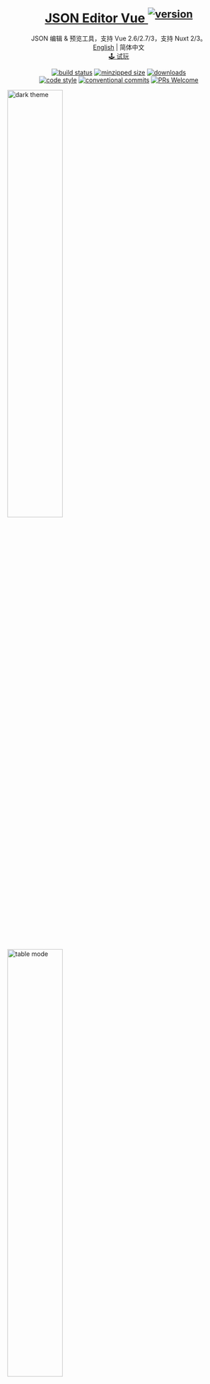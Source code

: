 <h1 align="center">
  <a href="https://npmjs.com/package/json-editor-vue" target="_blank" rel="noopener noreferrer">
    JSON Editor Vue <sup><img alt="version" src="https://versionbadg.es/cloydlau/json-editor-vue.svg"></sup>
  </a>
</h1>

<p align="center">
  JSON 编辑 & 预览工具，支持 Vue 2.6/2.7/3，支持 Nuxt 2/3。
  <br>
  <a href="../README.md">English</a> | 简体中文
  <br>
  <a href="https://cloydlau.github.io/demo/json-editor-vue.html">🕹 试玩</a>
</p>

<p align="center">
  <a href="https://github.com/cloydlau/json-editor-vue/actions/workflows/ci.yml"><img alt="build status" src="https://github.com/cloydlau/json-editor-vue/actions/workflows/ci.yml/badge.svg?branch=main"></a>
  <a href="https://bundlephobia.com/package/json-editor-vue"><img alt="minzipped size" src="https://img.shields.io/bundlephobia/minzip/json-editor-vue"></a>
  <a href="https://npmcharts.com/compare/json-editor-vue"><img alt="downloads" src="https://img.shields.io/npm/dm/json-editor-vue"></a>
  <br>
  <a href="https://rome.tools"><img alt="code style" src="https://img.shields.io/badge/code_style-Rome-FFC905.svg?logo=rome"></a>
  <a href="https://conventionalcommits.org"><img alt="conventional commits" src="https://img.shields.io/badge/commits-Conventional-FE5196.svg?logo=conventionalcommits&logoColor=white"></a>
  <a href="https://github.com/cloydlau/json-editor-vue#develop"><img alt="PRs Welcome" src="https://img.shields.io/badge/PRs-welcome-brightgreen.svg"></a>
</p>

<img width="49.738%" src="./dark-theme.png" alt="dark theme">&nbsp;<img width="49.738%" src="https://raw.githubusercontent.com/josdejong/svelte-jsoneditor/main/misc/jsoneditor_table_mode_screenshot.png" alt="table mode">

<br>

## 特性

- Vue 2.6/2.7/3 通用
- 支持 SSR (Nuxt 2/3 通用)
- 支持 Vite，Vue CLI，webpack，CDN……
- 支持微前端 ([wujie](https://github.com/Tencent/wujie)，[qiankun](https://github.com/umijs/qiankun)，[single-spa](https://github.com/single-spa/single-spa)……)
- 编辑模式双向绑定
- 局部注册并传参，或全局注册并传参 ([vue-global-config](https://github.com/cloydlau/vue-global-config) 提供技术支持)

<br>

## 安装

### 外置依赖

- vue
- vanilla-jsoneditor：[svelte-jsoneditor](https://github.com/josdejong/svelte-jsoneditor) ([jsoneditor](https://github.com/josdejong/jsoneditor) 的继任者) 提供的原生 JS 版本
- ~~@vue/composition-api~~：仅 Vue 2.6 或更早版本需要

<br>

### Vue 3

```shell
npm i json-editor-vue vanilla-jsoneditor
```

#### 局部注册

```vue
<template>
  <JsonEditorVue
    v-model="value"
    v-bind="{/* 局部 props & attrs */}"
  />
</template>

<script setup>
import JsonEditorVue from 'json-editor-vue'

const value = ref()
</script>
```

#### 全局注册

```ts
import { createApp } from 'vue'
import JsonEditorVue from 'json-editor-vue'

createApp()
  .use(JsonEditorVue, {
    // 全局 props & attrs（单向数据流）
  })
  .mount('#app')
```

#### CDN + ESM

```html
<!DOCTYPE html>
<html lang="en">

<head>
  <meta charset="UTF-8" />
</head>

<body>
  <div id="app">
    <json-editor-vue v-model="value"></json-editor-vue>
  </div>

  <script type="importmap">
    {
      "imports": {
        "vue": "https://unpkg.com/vue/dist/vue.esm-browser.prod.js",
        "vue-demi": "https://unpkg.com/vue-demi/lib/v3/index.mjs",
        "vanilla-jsoneditor": "https://unpkg.com/vanilla-jsoneditor",
        "json-editor-vue": "https://unpkg.com/json-editor-vue@0.10/dist/json-editor-vue.mjs"
      }
    }
  </script>
  <script type="module">
    import { createApp, ref } from 'vue'
    import JsonEditorVue from 'json-editor-vue'

    createApp({
      setup: () => ({
        value: ref()
      })
    }).use(JsonEditorVue)
      .mount('#app')
  </script>
</body>

</html>
```

#### CDN + UMD

> ⚠ 暂不支持 (vanilla-jsoneditor 不提供 UMD 导出)，如有需要请在[这里](https://github.com/josdejong/svelte-jsoneditor/discussions/196)留言。

```html
<!DOCTYPE html>
<html lang="en">

<head>
  <meta charset="UTF-8" />
</head>

<body>
  <div id="app">
    <json-editor-vue v-model="value"></json-editor-vue>
  </div>

  <script src="https://unpkg.com/vue"></script>
  <script src="https://unpkg.com/vue-demi"></script>
  <!-- TODO --> <script src="./vanilla-jsoneditor.umd.js"></script>
  <script src="https://unpkg.com/json-editor-vue@0.10"></script>
  <script>
    const { createApp, ref } = Vue

    createApp({
      setup: () => ({
        value: ref(),
      }),
    }).component('json-editor-vue', JsonEditorVue)
      .mount('#app')
  </script>
</body>

</html>
```

<br>

### Vue 2.7

```shell
npm i json-editor-vue vanilla-jsoneditor
```

#### 局部注册

```vue
<template>
  <JsonEditorVue
    v-model="value"
    v-bind="{/* 局部 props & attrs */}"
  />
</template>

<script setup>
import JsonEditorVue from 'json-editor-vue'

const value = ref()
</script>
```

#### 全局注册

```ts
import Vue from 'vue'
import JsonEditorVue from 'json-editor-vue'

Vue.use(JsonEditorVue, {
  // 全局 props & attrs（单向数据流）
})
```

#### CDN + ESM

```html
<!DOCTYPE html>
<html lang="en">

<head>
  <meta charset="UTF-8" />
</head>

<body>
  <div id="app">
    <json-editor-vue v-model="value"></json-editor-vue>
  </div>

  <script type="importmap">
    {
      "imports": {
        "vue": "https://unpkg.com/vue@2/dist/vue.esm.browser.min.js",
        "vue-demi": "https://unpkg.com/vue-demi/lib/v2.7/index.mjs",
        "vanilla-jsoneditor": "https://unpkg.com/vanilla-jsoneditor",
        "json-editor-vue": "https://unpkg.com/json-editor-vue@0.10/dist/json-editor-vue.mjs"
      }
    }
  </script>
  <script type="module">
    import Vue from 'vue'
    import JsonEditorVue from 'json-editor-vue'

    new Vue({
      components: { JsonEditorVue },
      data() {
        return {
          value: undefined,
        }
      },
    }).$mount('#app')
  </script>
</body>

</html>
```

#### CDN + UMD

> ⚠ 暂不支持 (vanilla-jsoneditor 不提供 UMD 导出)，如有需要请在[这里](https://github.com/josdejong/svelte-jsoneditor/discussions/196)留言。

```html
<!DOCTYPE html>
<html lang="en">

<head>
  <meta charset="UTF-8" />
</head>

<body>
  <div id="app">
    <json-editor-vue v-model="value"></json-editor-vue>
  </div>

  <script src="https://unpkg.com/vue@2"></script>
  <script src="https://unpkg.com/vue-demi"></script>
  <!-- TODO --> <script src="./vanilla-jsoneditor.umd.js"></script>
  <script src="https://unpkg.com/json-editor-vue@0.10"></script>
  <script>
    new Vue({
      components: { JsonEditorVue },
      data() {
        return {
          value: undefined,
        }
      },
    }).$mount('#app')
  </script>
</body>

</html>
```

<br>

### Vue 2.6 或更早版本

```shell
npm i json-editor-vue vanilla-jsoneditor @vue/composition-api
```

#### 局部注册

```vue
<template>
  <JsonEditorVue
    v-model="value"
    v-bind="{/* 局部 props & attrs */}"
  />
</template>

<script>
import Vue from 'vue'
import VCA from '@vue/composition-api'
import JsonEditorVue from 'json-editor-vue'

Vue.use(VCA)

export default {
  components: { JsonEditorVue },
  data() {
    return {
      value: undefined,
    }
  },
}
</script>
```

#### 全局注册

```ts
import Vue from 'vue'
import VCA from '@vue/composition-api'
import JsonEditorVue from 'json-editor-vue'

Vue.use(VCA)
Vue.use(JsonEditorVue, {
  // 全局 props & attrs（单向数据流）
})
```

#### CDN + ESM

```html
<!DOCTYPE html>
<html lang="en">

<head>
  <meta charset="UTF-8" />
</head>

<body>
  <div id="app">
    <json-editor-vue v-model="value"></json-editor-vue>
  </div>

  <script>
    window.process = { env: { NODE_ENV: 'production' } }
  </script>
  <script type="importmap">
    {
      "imports": {
        "vue": "https://unpkg.com/vue@2.6/dist/vue.esm.browser.min.js",
        "@vue/composition-api": "https://unpkg.com/@vue/composition-api/dist/vue-composition-api.mjs",
        "@vue/composition-api/dist/vue-composition-api.mjs": "https://unpkg.com/@vue/composition-api/dist/vue-composition-api.mjs",
        "vue-demi": "https://unpkg.com/vue-demi/lib/v2/index.mjs",
        "vanilla-jsoneditor": "https://unpkg.com/vanilla-jsoneditor",
        "json-editor-vue": "https://unpkg.com/json-editor-vue@0.10/dist/json-editor-vue.mjs"
      }
    }
  </script>
  <script type="module">
    import { createApp, ref } from '@vue/composition-api'
    import JsonEditorVue from 'json-editor-vue'

    const app = createApp({
      setup: () => ({
        value: ref(),
      }),
    })

    app.use(JsonEditorVue)
    app.mount('#app')
  </script>
</body>

</html>
```

#### CDN + UMD

> ⚠ 暂不支持 (vanilla-jsoneditor 不提供 UMD 导出)，如有需要请在[这里](https://github.com/josdejong/svelte-jsoneditor/discussions/196)留言。

```html
<!DOCTYPE html>
<html lang="en">

<head>
  <meta charset="UTF-8" />
</head>

<body>
  <div id="app">
    <json-editor-vue v-model="value"></json-editor-vue>
  </div>

  <script src="https://unpkg.com/vue@2.6"></script>
  <script src="https://unpkg.com/@vue/composition-api"></script>
  <script src="https://unpkg.com/vue-demi"></script>
  <!-- TODO --> <script src="./vanilla-jsoneditor.umd.js"></script>
  <script src="https://unpkg.com/json-editor-vue@0.10"></script>
  <script>
    const { createApp, ref } = VueCompositionAPI

    const app = createApp({
      setup: () => ({
        value: ref(),
      }),
    })

    app.use(VueCompositionAPI)
    app.component('json-editor-vue', JsonEditorVue)
    app.mount('#app')
  </script>
</body>

</html>
```

<br>

### Nuxt 3

```shell
npm i json-editor-vue vanilla-jsoneditor
```

#### 局部注册

```vue
<!-- ~/components/JsonEditorVue.client.vue -->

<template>
  <JsonEditorVue v-bind="attrs" />
</template>

<script setup>
import JsonEditorVue from 'json-editor-vue'

const attrs = useAttrs()
</script>
```

```vue
<template>
  <client-only>
    <JsonEditorVue
      v-model="value"
      v-bind="{/* 局部 props & attrs */}"
    />
  </client-only>
</template>

<script setup>
const value = ref()
</script>
```

#### 全局注册为 Module

```ts
// nuxt.config.ts

export default defineNuxtConfig({
  modules: ['json-editor-vue/nuxt'],
})
```

```vue
<template>
  <client-only>
    <JsonEditorVue v-model="value" />
  </client-only>
</template>

<script setup>
const value = ref()
</script>
```

#### 全局注册为 Plugin

```ts
// ~/plugins/JsonEditorVue.client.ts

import JsonEditorVue from 'json-editor-vue'

export default defineNuxtPlugin((nuxtApp) => {
  nuxtApp.vueApp.use(JsonEditorVue, {
    // 全局 props & attrs（单向数据流）
  })
})
```

```vue
<template>
  <client-only>
    <JsonEditorVue v-model="value" />
  </client-only>
</template>

<script setup>
const value = ref()
</script>
```

<br>

### Nuxt 2 + Vue 2.7

```shell
npm i json-editor-vue vanilla-jsoneditor
```

#### 局部注册

```ts
// nuxt.config.js

export default {
  build: {
    // Vite 4 (Rollup 3) 默认的编译目标为 ES2020
    // 所以在 webpack 4 中需要对 Vite 4 打包的依赖进行转译
    transpile: ['json-editor-vue'],
    extend(config) {
      // 让 webpack 识别 `.mjs` 文件
      config.module.rules.push({
        test: /\.mjs$/,
        include: /node_modules/,
        type: 'javascript/auto',
      })
    },
  },
}
```

```vue
<template>
  <client-only>
    <JsonEditorVue
      v-model="value"
      v-bind="{/* 局部 props & attrs */}"
    />
  </client-only>
</template>

<script setup>
import { ref } from 'vue'

const JsonEditorVue = () => process.client
  ? import('json-editor-vue')
  : Promise.resolve({ render: (h) => h('div') })

const value = ref()
</script>
```

#### 全局注册

```ts
// nuxt.config.js

export default {
  plugins: ['~/plugins/JsonEditorVue.client'],
  build: {
    // Vite 4 (Rollup 3) 默认的编译目标为 ES2020
    // 所以在 webpack 4 中需要对 Vite 4 打包的依赖进行转译
    transpile: ['json-editor-vue'],
    extend(config) {
      // 让 webpack 识别 `.mjs` 文件
      config.module.rules.push({
        test: /\.mjs$/,
        include: /node_modules/,
        type: 'javascript/auto',
      })
    },
  },
}
```

```ts
// ~/plugins/JsonEditorVue.client.js

import Vue from 'vue'
import JsonEditorVue from 'json-editor-vue'

Vue.use(JsonEditorVue, {
  // 全局 props & attrs（单向数据流）
})
```

```vue
<template>
  <client-only>
    <JsonEditorVue v-model="value" />
  </client-only>
</template>

<script setup>
import { ref } from 'vue'

const value = ref()
</script>
```

<br>

### Nuxt 2 + Vue 2.6 或更早版本

```shell
npm i json-editor-vue vanilla-jsoneditor @vue/composition-api
```

#### 局部注册

```ts
// nuxt.config.js

export default {
  build: {
    // Vite 4 (Rollup 3) 默认的编译目标为 ES2020
    // 所以在 webpack 4 中需要对 Vite 4 打包的依赖进行转译
    transpile: ['json-editor-vue'],
    extend(config) {
      // 让 webpack 识别 `.mjs` 文件
      config.module.rules.push({
        test: /\.mjs$/,
        include: /node_modules/,
        type: 'javascript/auto',
      })
    },
  },
}
```

```vue
<template>
  <client-only>
    <JsonEditorVue
      v-model="value"
      v-bind="{/* 局部 props & attrs */}"
    />
  </client-only>
</template>

<script>
import Vue from 'vue'
import VCA from '@vue/composition-api'
Vue.use(VCA)

export default {
  components: {
    JsonEditorVue: () => process.client
      ? import('json-editor-vue')
      : Promise.resolve({ render: (h) => h('div') }),
  },
  data() {
    return {
      value: undefined,
    }
  },
}
</script>
```

#### 全局注册

```ts
// nuxt.config.js

export default {
  plugins: ['~/plugins/JsonEditorVue.client'],
  build: {
    // Vite 4 (Rollup 3) 默认的编译目标为 ES2020
    // 所以在 webpack 4 中需要对 Vite 4 打包的依赖进行转译
    transpile: ['json-editor-vue'],
    extend(config) {
      // 让 webpack 识别 `.mjs` 文件
      config.module.rules.push({
        test: /\.mjs$/,
        include: /node_modules/,
        type: 'javascript/auto',
      })
    },
  },
}
```

```ts
// ~/plugins/JsonEditorVue.client.js

import Vue from 'vue'
import VCA from '@vue/composition-api'
import JsonEditorVue from 'json-editor-vue'

Vue.use(VCA)
Vue.use(JsonEditorVue, {
  // 全局 props & attrs（单向数据流）
})
```

```vue
<template>
  <client-only>
    <JsonEditorVue v-model="value" />
  </client-only>
</template>

<script>
export default {
  data() {
    return {
      value: undefined,
    }
  },
}
</script>
```

<br>

### Vite

开箱即用。

<br>

### Vue CLI 5 (webpack 5)

开箱即用。

<br>

### Vue CLI 4 (webpack 4)

≥ v4.5.15

```js
// vue.config.js

module.exports = {
  // Vite 4 (Rollup 3) 默认的编译目标为 ES2020
  // 所以在 webpack 4 中需要对 Vite 4 打包的依赖进行转译
  transpileDependencies: ['json-editor-vue'],
}
```

＜ v4.5.15

```js
// vue.config.js

module.exports = {
  // Vite 4 (Rollup 3) 默认的编译目标为 ES2020
  // 所以在 webpack 4 中需要对 Vite 4 打包的依赖进行转译
  transpileDependencies: ['json-editor-vue'],
  configureWebpack: {
    module: {
      rules: [
        // 让 webpack 识别 `.mjs` 文件
        {
          test: /\.mjs$/,
          include: /node_modules/,
          type: 'javascript/auto',
        },
      ],
    },
  },
}
```

<br>

### Vue CLI 3 (webpack 4)

```shell
npm i @babel/plugin-proposal-nullish-coalescing-operator @babel/plugin-proposal-optional-chaining -D
```

```js
// babel.config.js

module.exports = {
  plugins: [
    '@babel/plugin-proposal-nullish-coalescing-operator',
    '@babel/plugin-proposal-optional-chaining',
  ],
}
```

```js
// vue.config.js

module.exports = {
  // Vite 4 (Rollup 3) 默认的编译目标为 ES2020
  // 所以在 webpack 4 中需要对 Vite 4 打包的依赖进行转译
  transpileDependencies: ['json-editor-vue'],
  chainWebpack(config) {
    // 让 webpack 识别 `.mjs` 文件
    config.module
      .rule('mjs')
      .include.add(/node_modules/)
      .type('javascript/auto')
      .end()
  },
}
```

<br>

### Vue CLI 2 & 1 (webpack 3)

Vue CLI 2 & 1 从 [vuejs-templates/webpack](https://github.com/vuejs-templates/webpack) 拉取模板。

```shell
npm i @babel/core@latest @babel/preset-env@latest babel-loader@latest -D
```

```js
// babel.config.js

module.exports = {
  presets: [
    '@babel/preset-env',
  ],
}
```

```js
// webpack.base.conf.js

module.exports = {
  module: {
    rules: [
      // 让 webpack 识别 `.mjs` 文件
      {
        test: /\.mjs$/,
        loader: 'babel-loader',
        include: [resolve('src'), resolve('test'), resolve('node_modules/json-editor-vue')],
      },
    ],
  },
}
```

<br>

## 属性

| 名称                                                   | 说明                                                                                   | 类型          | 默认值   |
| ------------------------------------------------------ | -------------------------------------------------------------------------------------- | ------------- | -------- |
| v-model /<br>modelValue (Vue 3) /<br>value (Vue 2)     | 绑定值                                                                                 | any           |          |
| mode /<br>v-model:mode (Vue 3) /<br>:mode.sync (Vue 2) | 编辑模式                                                                               | [Mode](#Mode) | `'tree'` |
| ...                                                    | [svelte-jsoneditor](https://github.com/josdejong/svelte-jsoneditor/#properties) 的属性 |               |          |

### svelte-jsoneditor 与 json-editor-vue 中绑定值的差异

- svelte-jsoneditor：一个包含 “stringified JSON” 或 “parsed JSON” 的对象，当作为 “stringified JSON” 传入时，会经过 `JSON.parse` 解析。
- json-editor-vue：JSON 本身，所见即所得。

如果你更倾向于 svelte-jsoneditor 的行为：

```html
<JsonEditorVue
  :content="content"
  :onChange="(updatedContent) => {
    content = updatedContent
  }"
/>
```

> 详情见 https://github.com/josdejong/svelte-jsoneditor/pull/166。

### 布尔类型属性

仅写上 svelte-jsoneditor 的布尔类型属性如 `readOnly` 但不传值，会隐式转换为 `true`：

- ✔️ `<JsonEditorVue readOnly />`

- ✔️ `<JsonEditorVue :readOnly="true" />`

> 通过 CDN 使用时，标签、属性名称都必须使用短横线命名。

<br>

## Expose

| 名称       | 说明            | 类型   |
| ---------- | --------------- | ------ |
| jsonEditor | JSONEditor 实例 | object |

<br>

## 类型

<a name="Mode"></a>

```ts
type Mode = 'tree' | 'text' | 'table'
```

<br>

<a name="dark-theme"></a>

## 暗色主题

```vue
<template>
  <JsonEditorVue class="jse-theme-dark" />
</template>

<script setup>
import 'vanilla-jsoneditor/themes/jse-theme-dark.css'
import JsonEditorVue from 'json-editor-vue'
</script>
```

<br>

## 更新日志

各版本详细改动请参考 [release notes](https://github.com/cloydlau/json-editor-vue/releases)。

<br>

## 开发

1. [安装 Deno](https://x.deno.js.cn/#%E5%AE%89%E8%A3%85%E6%9C%80%E6%96%B0%E7%89%88)
2. 执行 `npm i -g @cloydlau/scripts`
3. 执行 `cl i` 并选择 pnpm
4. 执行 `cl dev3`/`cl dev2.7`/`cl dev2.6`

<br>
